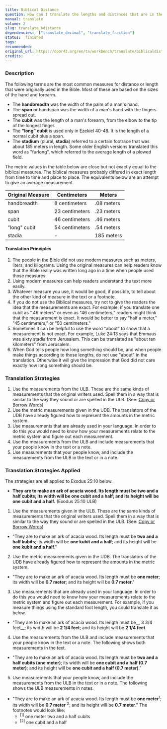 ```yaml
---
title: Biblical Distance
question: How can I translate the lengths and distances that are in the Bible?
manual: translate
volume: 2
slug: translate_bdistance
dependencies:  ["translate_decimal", "translate_fraction"]
status:  finished
tags: 
recommended: 
original_url: https://door43.org/en/ta/workbench/translate/biblicaldistance
credits: 
---
```

### Description

The following terms are the most common measures for distance or length that were originally used in the Bible. Most of these are based on the sizes of the hand and forearm.

  * The **handbreadth** was the width of the palm of a man's hand. 
  * The **span** or handspan was the width of a man's hand with the fingers spread out.
  * The **cubit**  was the length of a man's forearm, from the elbow to the tip of the longest finger.
  * The **"long" cubit**  is used only in Ezekiel 40-48. It is the length of a normal cubit plus a span.
  * The **stadium**  (plural, **stadia**) referred to a certain footrace that was about 185 meters in length. Some older English versions translated this word as "furlong", which referred to the average length of a plowed field.

The metric values in the table below are close but not exactly equal to the biblical measures. The biblical measures probably differed in exact length from time to time and place to place. The equivalents below are an attempt to give an average measurement. 

| Original Measure | Centimeters | Meters  |
| -------- | -------- | -------- |
| handbreadth     | 8 centimeters    | .08 meters     |
| span      | 23 centimeters      | .23 meters      |
| cubit    | 46 centimeters    | .46 meters    |
| "long" cubit    | 54 centimeters    | .54 meters    |
| stadia     | -    | 185 meters    |


#### Translation Principles

  1. The people in the Bible did not use modern measures such as meters, liters, and kilograms. Using the original measures can help readers know that the Bible really was written long ago in a time when people used those measures.
  1. Using modern measures can help readers understand the text more easily.
  1. Whatever measure you use, it would be good, if possible, to tell about the other kind of measure in the text or a footnote.
  1. If you do not use the Biblical measures, try not to give the readers the idea that the measurements are exact.  For example, if you translate one cubit as ".46 meters" or even as "46 centimeters," readers might think that the measurement is exact. It would be better to say "half a meter," "45 centimeters," or "50 centimeters."
  1. Sometimes it can be helpful to use the word "about" to show that a measurement is not exact. For example, Luke 24:13 says that Emmaus was sixty stadia from Jerusalem. This can be translated as "about ten kilometers" from Jerusalem.
  1. When God tells people how long something should be, and when people make things according to those lengths, do not use "about" in the translation. Otherwise it will give the impression that God did not care exactly how long something should be.

### Translation Strategies

  1. Use the measurements from the ULB. These are the same kinds of measurements that the original writers used. Spell them in a way that is similar to the way they sound or are spelled in the ULB. (See: [Copy or Borrow Words](https://git.door43.org/Door43/en-ta-translate-vol1/src/master/content/translate_transliterate.md))
  1. Use the metric measurements given in the UDB. The translators of the UDB have already figured how to represent the amounts in the metric system.
  1. Use measurements that are already used in your language. In order to do this you would need to know how your measurements relate to the metric system and figure out each measurement.
  1. Use the measurements from the ULB and include measurements that your people know in the text or a note. 
  1. Use measurements that your people know, and include the measurements from the ULB in the text or in a note. 

### Translation Strategies Applied

The strategies are all applied to Exodus 25:10 below.

  * **They are to make an ark of acacia wood. Its length must be two and a half cubits; its width will be one cubit and a half; and its height will be one cubit and a half.** (Exodus 25:10 ULB)

1. Use the measurements given in the ULB. These are the same kinds of measurements that the original writers used. Spell them in a way that is similar to the way they sound or are spelled in the ULB. (See: [Copy or Borrow Words](https://git.door43.org/Door43/en-ta-translate-vol1/src/master/content/translate_transliterate.md))
  * "They are to make an ark of acacia wood. Its length must be __two and a half kubits__; its width will be __one kubit and a half__; and its height will be __one kubit and a half__."

2.  Use the metric measurements given in the UDB. The translators of the UDB have already figured how to represent the amounts in the metric system.
   * "They are to make an ark of acacia wood. Its length must be __one meter__; its width will be __0.7 meter__; and its height will be __0.7 meter__." 

3.  Use measurements that are already used in your language. In order to do this you would need to know how your measurements relate to the metric system and figure out each measurement. For example, if you measure things using the standard foot length, you could translate it as below.
  * "They are to make an ark of acacia wood. Its length must be__ 3 3/4 feet__; its width will be __2 1/4 feet__; and its height will be __2 1/4 feet__. 

4. Use the measurements from the ULB and include measurements that your people know in the text or a note. The following shows both measurements in the text.
  * "They are to make an ark of acacia wood. Its length must be __two and a half cubits (one meter)__; its width will be __one cubit and a half (0.7 meter)__; and its height will be __one cubit and a half (0.7 meter)__."

5. Use measurements that your people know, and include the measurements from the ULB in the text or in  a note. The following shows the ULB measurements in notes.
  * "They are to make an ark of acacia wood. Its length must be __one meter__<sup>1</sup>; its width will be __0.7 meter__ <sup>2</sup>; and its height will be __0.7 meter__." The footnotes would look like:
    * <sup>[1]</sup> one meter two and a half cubits
    * <sup>[2]</sup>  one cubit and a half


